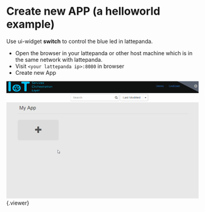 # Create new APP (a helloworld example)
Use ui-widget **switch** to control the blue led in lattepanda.
 - Open the browser in your lattepanda or other host machine which is in the same network with lattepanda.
 - Visit `<your lattepanda ip>:8080` in browser
 - Create new App

![](./doc/pic/create_app.gif){.viewer}
